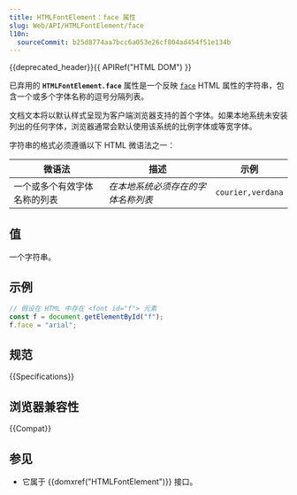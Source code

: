 ```yaml
---
title: HTMLFontElement：face 属性
slug: Web/API/HTMLFontElement/face
l10n:
  sourceCommit: b25d8774aa7bcc6a053e26cf804ad454f51e134b
---
```


{{deprecated_header}}{{ APIRef("HTML DOM") }}

已弃用的 **`HTMLFontElement.face`** 属性是一个反映 [`face`](/zh-CN/docs/Web/HTML/Element/font#face) HTML 属性的字符串，包含一个或多个字体名称的逗号分隔列表。

文档文本将以默认样式呈现为客户端浏览器支持的首个字体。如果本地系统未安装列出的任何字体，浏览器通常会默认使用该系统的比例字体或等宽字体。

字符串的格式必须遵循以下 HTML 微语法之一：

| 微语法                       | 描述                               | 示例              |
| ---------------------------- | ---------------------------------- | ----------------- |
| 一个或多个有效字体名称的列表 | _在本地系统必须存在的字体名称列表_ | `courier,verdana` |

## 值

一个字符串。

## 示例

```js
// 假设在 HTML 中存在 <font id="f"> 元素
const f = document.getElementById("f");
f.face = "arial";
```

## 规范

{{Specifications}}

## 浏览器兼容性

{{Compat}}

## 参见

- 它属于 {{domxref("HTMLFontElement")}} 接口。
